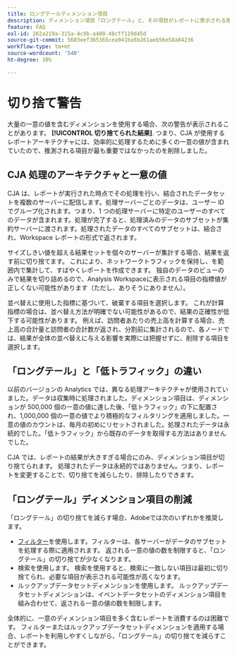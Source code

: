 ```yaml
---
title: ロングテールディメンション項目
description: ディメンション項目「ロングテール」と、その項目がレポートに表示される理由を説明します。
feature: FAQ
exl-id: 262a219a-315a-4c9b-a400-48cff119d45d
source-git-commit: 5603eef365365cea941ba5b261aeb56e58a84236
workflow-type: tm+mt
source-wordcount: '540'
ht-degree: 38%

---
```


# 切り捨て警告

大量の一意の値を含むディメンションを使用する場合、次の警告が表示されることがあります。 **[!UICONTROL 切り捨てられた結果]**.  つまり、CJA が使用するレポートアーキテクチャには、効率的に処理するために多くの一意の値が含まれていたので、推測される項目が最も重要ではなかったのを削除しました。

## CJA 処理のアーキテクチャと一意の値

CJA は、レポートが実行された時点でその処理を行い、結合されたデータセットを複数のサーバーに配信します。処理サーバーごとのデータは、ユーザー ID でグループ化されます。つまり、1 つの処理サーバーに特定のユーザーのすべてのデータが含まれます。処理が完了すると、処理済みのデータのサブセットが集約サーバーに渡されます。処理されたデータのすべてのサブセットは、結合され、Workspace レポートの形式で返されます。

サイズしきい値を超える結果セットを個々のサーバーが集計する場合、結果を返す前に切り捨てます。  これにより、ネットワークトラフィックを保持し、を範囲内で集計して、すばやくレポートを作成できます。  独自のデータのビューのみで結果を切り詰めるので、Analysis Workspaceに表示される項目の指標値が正しくない可能性があります（ただし、ありそうにありません）。

並べ替えに使用した指標に基づいて、破棄する項目を選択します。  これが計算指標の場合は、並べ替え方法が明確でない可能性があるので、結果の正確性が低下する可能性があります。  例えば、訪問者あたりの売上高を計算する場合、売上高の合計量と訪問者の合計数が返され、分割前に集計されるので、各ノードでは、結果が全体の並べ替えに与える影響を実際には把握せずに、削除する項目を選択します。

## 「ロングテール」と「低トラフィック」の違い

以前のバージョンの Analytics では、異なる処理アーキテクチャが使用されていました。データは収集時に処理されました。ディメンション項目は、ディメンションが 500,000 個の一意の値に達した後、「低トラフィック」の下に配置され、1,000,000 個の一意の値でより積極的なフィルタリングを適用しました。一意の値のカウントは、毎月の初めにリセットされました。処理されたデータは永続的でした。「低トラフィック」から既存のデータを取得する方法はありませんでした。

CJA では、レポートの結果が大きすぎる場合にのみ、ディメンション項目が切り捨てられます。 処理されたデータは永続的ではありません。つまり、レポートを変更することで、切り捨てを減らしたり、排除したりできます。

## 「ロングテール」ディメンション項目の削減

「ロングテール」の切り捨てを減らす場合、Adobeでは次のいずれかを推奨します。

* [フィルター](/help/components/filters/create-filters.md)を使用します。フィルターは、各サーバーがデータのサブセットを処理する際に適用されます。 返される一意の値の数を制限すると、「ロングテール」の切り捨てが少なくなります。
* 検索を使用します。  検索を使用すると、検索に一致しない項目は最初に切り捨てられ、必要な項目が表示される可能性が高くなります。
* ルックアップデータセットディメンションを使用します。 ルックアップデータセットディメンションは、イベントデータセットのディメンション項目を組み合わせて、返される一意の値の数を制限します。

全体的に、一意のディメンション項目を多く含むレポートを消費するのは困難です。 フィルターまたはルックアップデータセットディメンションを適用する場合、レポートを利用しやすくしながら、「ロングテール」の切り捨てを減らすことができます。

